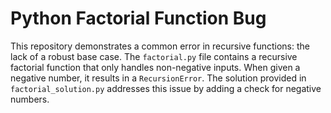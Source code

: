 # Python Factorial Function Bug

This repository demonstrates a common error in recursive functions: the lack of a robust base case.  The `factorial.py` file contains a recursive factorial function that only handles non-negative inputs. When given a negative number, it results in a `RecursionError`.  The solution provided in `factorial_solution.py` addresses this issue by adding a check for negative numbers.